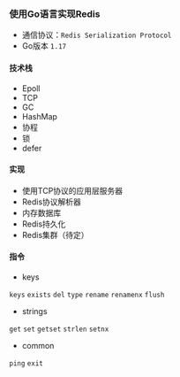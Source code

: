 ### 使用Go语言实现Redis

- 通信协议：```Redis Serialization Protocol```
- Go版本 ```1.17```

#### 技术栈

- Epoll
- TCP
- GC
- HashMap
- 协程
- 锁
- defer

#### 实现

- 使用TCP协议的应用层服务器
- Redis协议解析器
- 内存数据库
- Redis持久化
- Redis集群（待定）

#### 指令

- keys

```keys```
```exists```
```del```
```type```
```rename```
```renamenx```
```flush```

- strings

```get```
```set```
```getset```
```strlen```
```setnx```

- common

```ping```
```exit```

